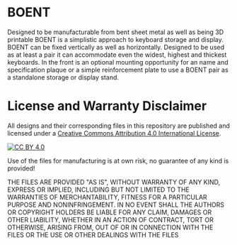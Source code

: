 BOENT
===
Designed to be manufacturable from bent sheet metal as well as being 3D printable BOENT is a simplistic approach to keyboard storage and display. BOENT can be fixed vertically as well as horizontally. Designed to be used as at least a pair it can accommodate even the widest, highest and thickest keyboards. In the front is an optional mounting opportunity for an name and specification plaque or a simple reinforcement plate to use a BOENT pair as a standalone storage or display stand.

License and Warranty Disclaimer
===
All designs and their corresponding files in this repository are published and licensed under a [Creative Commons Attribution 4.0 International
License][cc-by].

[![CC BY 4.0][cc-by-image]][cc-by]

Use of the files for manufacturing is at own risk, no guarantee of any kind is provided!

THE FILES ARE PROVIDED "AS IS", WITHOUT WARRANTY OF ANY KIND, EXPRESS OR IMPLIED, INCLUDING BUT NOT LIMITED TO THE WARRANTIES OF MERCHANTABILITY, FITNESS FOR A PARTICULAR PURPOSE AND NONINFRINGEMENT. IN NO EVENT SHALL THE AUTHORS OR COPYRIGHT HOLDERS BE LIABLE FOR ANY CLAIM, DAMAGES OR OTHER LIABILITY, WHETHER IN AN ACTION OF CONTRACT, TORT OR OTHERWISE, ARISING FROM, OUT OF OR IN CONNECTION WITH THE FILES OR THE USE OR OTHER DEALINGS WITH THE FILES

[cc-by]: http://creativecommons.org/licenses/by/4.0/
[cc-by-image]: https://i.creativecommons.org/l/by/4.0/88x31.png
